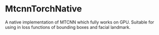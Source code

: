 # MtcnnTorchNative
A native implementation of MTCNN which fully works on GPU. Suitable for using in loss functions of bounding boxes and facial landmark.
